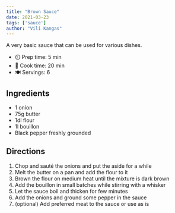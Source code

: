 ```yaml
---
title: "Brown Sauce"
date: 2021-03-23
tags: ['sauce']
author: "Vili Kangas"
---
```


A very basic sauce that can be used for various dishes.

- ⏲️ Prep time: 5 min
- 🍳 Cook time: 20 min
- 🍽️ Servings: 6

## Ingredients

- 1 onion
- 75g butter
- 1dl flour
- 1l bouillon
- Black pepper freshly grounded

## Directions

1. Chop and sauté the onions and put the aside for a while
2. Melt the butter on a pan and add the flour to it
3. Brown the flour on medium heat until the mixture is dark brown
4. Add the bouillon in small batches while stirring with a whisker
5. Let the sauce boil and thicken for few minutes
6. Add the onions and ground some pepper in the sauce
7. (optional) Add preferred meat to the sauce or use as is

